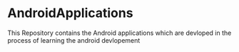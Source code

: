 # AndroidApplications
This Repository  contains the Android applications which are devloped in the process of learning the android devlopement
